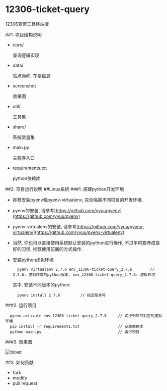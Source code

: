 # 12306-ticket-query
12306查票工具终端版

##1. 项目结构说明
- core/

	查询逻辑实现
- data/

	站点简称, 车票信息
- screenshot

    效果图
- util/

    工具集
- share/

    系统常量集
- main.py

	主程序入口
- requirements.txt

	python依赖库

##2. 项目运行说明
##Linux系统
###1. 搭建python开发环境
- 推荐安装pyenv和pyenv-virtualenv, 完全隔离不同项目的开发环境.
- pyenv的安装, 请参考[https://github.com/yyuu/pyenv](https://github.com/yyuu/pyenv)
- pyenv-virtualenv的安装, 请参考[https://github.com/yyuu/pyenv-virtualenv](https://github.com/yyuu/pyenv-virtualenv)
- 当然, 你也可以直接使用系统默认安装的python进行操作, 不过平时要养成良好的习惯, 推荐使用前面的方式操作.
- 安装python虚拟环境

  		pyenv virtualenv 2.7.6 env_12306-ticket-query_2.7.6        // 2.7.6: 虚拟环境的python版本, env_12306-ticket-query_2.7.6: 虚拟环境

  其中, 安装不同版本的python:

	    pyenv install 2.7.6         // 指定版本号

###2. 运行项目

      pyenv activate env_12306-ticket-query_2.7.6     // 切换到项目对应的虚拟环境
      pip install -r requirements.txt                 // 安装依赖库
      python main.py                                  // 运行项目

###3. 效果图

![ticket](https://github.com/cls1991/12306-ticket-query/raw/master/screenshot/ticket.png)

##3. 如何贡献
- fork
- modify
- pull request
